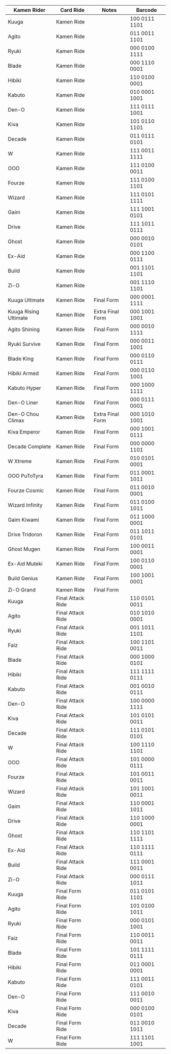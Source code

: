 
|Kamen Rider|Card Ride|Notes|Barcode|
|-----------|---------|-----|-------|
|Kuuga|Kamen Ride||100 0111 1101|
|Agito|Kamen Ride||011 0011 1101|
|Ryuki|Kamen Ride||000 0100 1111|
|Blade|Kamen Ride||000 1110 0001|			
|Hibiki|Kamen Ride||110 0100 0001|
|Kabuto|Kamen Ride||010 0001 1001|
|Den-O|Kamen Ride||111 0111 1001|
|Kiva|Kamen Ride||101 0110 1101|
|Decade|Kamen Ride||011 0111 0101|
|W|Kamen Ride||111 0011 1111|
|OOO|Kamen Ride||111 0100 0011|
|Fourze|Kamen Ride||111 0100 1101|
|Wizard|Kamen Ride||111 0101 1111|
|Gaim|Kamen Ride||111 1001 0101|
|Drive|Kamen Ride||111 1011 0111|
|Ghost|Kamen Ride||000 0010 0101|
|Ex-Aid|Kamen Ride||000 1100 0111|
|Build|Kamen Ride||001 1101 1101|
|Zi-O|Kamen Ride||001 1110 1101|
|Kuuga Ultimate|Kamen Ride|Final Form|000 0001 1111|
|Kuuga Rising Ultimate|Kamen Ride|Extra Final Form|000 1001 1001|
|Agito Shining|Kamen Ride|Final Form|000 0010 1111|
|Ryuki Survive|Kamen Ride|Final Form|000 0011 1001|
|Blade King|Kamen Ride|Final Form|000 0110 0111|
|Hibiki Armed|Kamen Ride|Final Form|000 0110 1001|
|Kabuto Hyper|Kamen Ride|Final Form|000 1000 1111|
|Den-O Liner|Kamen Ride|Final Form|000 0111 0001|
|Den-O Chou Climax|Kamen Ride|Extra Final Form|000 1010 1001|
|Kiva Emperor|Kamen Ride|Final Form|000 1001 0111|
|Decade Complete|Kamen Ride|Final Form|000 0000 1101|
|W Xtreme|Kamen Ride|Final Form|010 0101 0001|
|OOO PuToTyra|Kamen Ride|Final Form|011 0001 1011|
|Fourze Cosmic|Kamen Ride|Final Form|011 0010 0001|
|Wizard Infinity|Kamen Ride|Final Form|011 0100 1011|
|Gaim Kiwami|Kamen Ride|Final Form|011 1000 0001|
|Drive Tridoron|Kamen Ride|Final Form|011 1011 0101|
|Ghost Mugen|Kamen Ride|Final Form|100 0011 0001|
|Ex-Aid Muteki|Kamen Ride|Final Form|100 0110 0001|
|Build Genius|Kamen Ride|Final Form|100 1001 0001|
|Zi-O Grand|Kamen Ride|Final Form||
|Kuuga|Final Attack Ride||110 0101 0011|
|Agito|Final Attack Ride||010 1010 0001|
|Ryuki|Final Attack Ride||001 1011 1101|
|Faiz	|Final Attack Ride||100 1101 0011|
|Blade|Final Attack Ride||000 1000 0101|
|Hibiki|Final Attack Ride||111 1111 0111|
|Kabuto|Final Attack Ride||001 0010 0111|
|Den-O|Final Attack Ride||100 0000 1111|
|Kiva|Final Attack Ride||101 0101 0011|
|Decade|Final Attack Ride||111 0101 0101|
|W|Final Attack Ride||100 1110 1101|
|OOO|Final Attack Ride||101 0000 0111|
|Fourze|Final Attack Ride||101 0011 0011|
|Wizard|Final Attack Ride||101 1001 0011|
|Gaim|Final Attack Ride||110 0001 1011|
|Drive|Final Attack Ride||110 1000 0001|
|Ghost|Final Attack Ride||110 1101 1111|
|Ex-Aid|Final Attack Ride||110 1111 0111|
|Build|Final Attack Ride||111 0001 0011|
|Zi-O|Final Attack Ride||000 0111 1011|
|Kuuga|Final Form Ride||011 0101 1101|
|Agito|Final Form Ride||101 0100 1011|
|Ryuki|Final Form Ride||000 0101 1001|
|Faiz|Final Form Ride||110 0011 0011|
|Blade|Final Form Ride||101 1111 0111|
|Hibiki|Final Form Ride||011 0001 0001|
|Kabuto|Final Form Ride||111 0011 0101|
|Den-O|Final Form Ride||111 0010 0011|
|Kiva|Final Form Ride||000 0100 0101|
|Decade|Final Form Ride||011 0010 1011|
|W|Final Form Ride||111 1101 1001|

